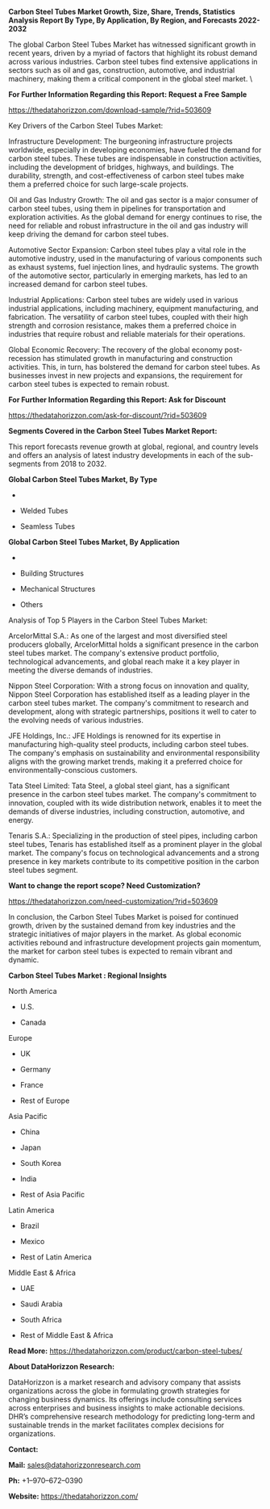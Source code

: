 **Carbon Steel Tubes Market Growth, Size, Share, Trends, Statistics
Analysis Report By Type, By Application, By Region, and Forecasts
2022-2032**

The global Carbon Steel Tubes Market has witnessed significant growth in
recent years, driven by a myriad of factors that highlight its robust
demand across various industries. Carbon steel tubes find extensive
applications in sectors such as oil and gas, construction, automotive,
and industrial machinery, making them a critical component in the global
steel market. \\

**For Further Information Regarding this Report: Request a Free Sample**

<https://thedatahorizzon.com/download-sample/?rid=503609>

Key Drivers of the Carbon Steel Tubes Market:

Infrastructure Development: The burgeoning infrastructure projects
worldwide, especially in developing economies, have fueled the demand
for carbon steel tubes. These tubes are indispensable in construction
activities, including the development of bridges, highways, and
buildings. The durability, strength, and cost-effectiveness of carbon
steel tubes make them a preferred choice for such large-scale projects.

Oil and Gas Industry Growth: The oil and gas sector is a major consumer
of carbon steel tubes, using them in pipelines for transportation and
exploration activities. As the global demand for energy continues to
rise, the need for reliable and robust infrastructure in the oil and gas
industry will keep driving the demand for carbon steel tubes.

Automotive Sector Expansion: Carbon steel tubes play a vital role in the
automotive industry, used in the manufacturing of various components
such as exhaust systems, fuel injection lines, and hydraulic systems.
The growth of the automotive sector, particularly in emerging markets,
has led to an increased demand for carbon steel tubes.

Industrial Applications: Carbon steel tubes are widely used in various
industrial applications, including machinery, equipment manufacturing,
and fabrication. The versatility of carbon steel tubes, coupled with
their high strength and corrosion resistance, makes them a preferred
choice in industries that require robust and reliable materials for
their operations.

Global Economic Recovery: The recovery of the global economy
post-recession has stimulated growth in manufacturing and construction
activities. This, in turn, has bolstered the demand for carbon steel
tubes. As businesses invest in new projects and expansions, the
requirement for carbon steel tubes is expected to remain robust.

**For Further Information Regarding this Report: Ask for Discount**

<https://thedatahorizzon.com/ask-for-discount/?rid=503609>

**Segments Covered in the Carbon Steel Tubes Market Report:**

This report forecasts revenue growth at global, regional, and country
levels and offers an analysis of latest industry developments in each of
the sub-segments from 2018 to 2032.

**Global Carbon Steel Tubes Market, By Type**

-   

-   Welded Tubes

-   Seamless Tubes

**Global Carbon Steel Tubes Market, By Application**

-   

-   Building Structures

-   Mechanical Structures

-   Others

Analysis of Top 5 Players in the Carbon Steel Tubes Market:

ArcelorMittal S.A.: As one of the largest and most diversified steel
producers globally, ArcelorMittal holds a significant presence in the
carbon steel tubes market. The company's extensive product portfolio,
technological advancements, and global reach make it a key player in
meeting the diverse demands of industries.

Nippon Steel Corporation: With a strong focus on innovation and quality,
Nippon Steel Corporation has established itself as a leading player in
the carbon steel tubes market. The company's commitment to research and
development, along with strategic partnerships, positions it well to
cater to the evolving needs of various industries.

JFE Holdings, Inc.: JFE Holdings is renowned for its expertise in
manufacturing high-quality steel products, including carbon steel tubes.
The company's emphasis on sustainability and environmental
responsibility aligns with the growing market trends, making it a
preferred choice for environmentally-conscious customers.

Tata Steel Limited: Tata Steel, a global steel giant, has a significant
presence in the carbon steel tubes market. The company's commitment to
innovation, coupled with its wide distribution network, enables it to
meet the demands of diverse industries, including construction,
automotive, and energy.

Tenaris S.A.: Specializing in the production of steel pipes, including
carbon steel tubes, Tenaris has established itself as a prominent player
in the global market. The company's focus on technological advancements
and a strong presence in key markets contribute to its competitive
position in the carbon steel tubes segment.

**Want to change the report scope? Need Customization?**

<https://thedatahorizzon.com/need-customization/?rid=503609>

In conclusion, the Carbon Steel Tubes Market is poised for continued
growth, driven by the sustained demand from key industries and the
strategic initiatives of major players in the market. As global economic
activities rebound and infrastructure development projects gain
momentum, the market for carbon steel tubes is expected to remain
vibrant and dynamic.

**Carbon Steel Tubes Market : Regional Insights**

North America

-   U.S.

-   Canada

Europe

-   UK

-   Germany

-   France

-   Rest of Europe

Asia Pacific

-   China

-   Japan

-   South Korea

-   India

-   Rest of Asia Pacific

Latin America

-   Brazil

-   Mexico

-   Rest of Latin America

Middle East & Africa

-   UAE

-   Saudi Arabia

-   South Africa

-   Rest of Middle East & Africa

**Read More:** <https://thedatahorizzon.com/product/carbon-steel-tubes/>

**About DataHorizzon Research:**

DataHorizzon is a market research and advisory company that assists
organizations across the globe in formulating growth strategies for
changing business dynamics. Its offerings include consulting services
across enterprises and business insights to make actionable decisions.
DHR’s comprehensive research methodology for predicting long-term and
sustainable trends in the market facilitates complex decisions for
organizations.

**Contact:**

**Mail:** <sales@datahorizzonresearch.com>

**Ph:** +1–970–672–0390

**Website:** <https://thedatahorizzon.com/>
